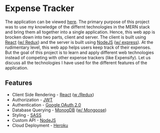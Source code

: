 # Expense Tracker
The application can be viewed [here](https://khara-expense-tracker.herokuapp.com/). The primary purpose of this project was to use my knowledge of the differnt technologies in the MERN stack and bring them all together into a single application.
Hence, this web app is brocken down into two parts, client and server. The client is built using [React](https://reactjs.org/) ([w/ Redux](https://redux.js.org/)) 
and the server is built using [NodeJS](https://nodejs.org/en/) ([w/ express](https://expressjs.com/)). 
At the rudimentary level, this web app helps users keep track of their expenses. But the goal of this project is to learn and apply different web technologies instead of competing with other expense trackers (like Expensify). Let us discuss all the technologies I have used for the different features of the application.

## Features
- Client Side Rendering - [React](https://reactjs.org/) ([w /Redux](https://redux.js.org/))
- Authorization - [JWT](https://jwt.io/)
- Authentication - [Google OAuth 2.0](https://developers.google.com/identity/protocols/oauth2)
- Database Querying - [MonogDB](https://www.mongodb.com/) ([w/ Mongoose](https://mongoosejs.com/)) 
- Styling - [SASS](https://sass-lang.com/)
- Custom API - [NodeJS](https://nodejs.org/en/)
- Cloud Deployment - [Heroku](https://www.heroku.com/)



